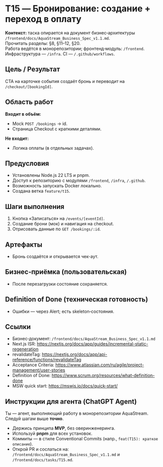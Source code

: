 # T15 — Бронирование: создание + переход в оплату

**Контекст:** таска опирается на документ бизнес‑архитектуры `/frontend/docs/AquaStream_Business_Spec_v1.1.md`.  
Прочитать разделы: §8, §11–12, §20.  
Работа ведётся в монорепозитории; фронтенд‑модуль: `/frontend`. Инфраструктура — `/infra`. CI — `/.github/workflows`.

## Цель / Результат
CTA на карточке события создаёт бронь и переводит на `/checkout/[bookingId]`.

## Область работ
**Входит в объём:**
- Mock `POST /bookings` → id.
- Страница Checkout с краткими деталями.

**Не входит:**
- Логика оплаты (в отдельных задачах).

## Предусловия
- Установлены Node.js 22 LTS и pnpm.
- Доступ к репозиторию с модулями `/frontend`, `/infra`, `/.github`.
- Возможность запускать Docker локально.
- Создана ветка `feature/t15`.

## Шаги выполнения
1. Кнопка «Записаться» на `/events/[eventId]`.
2. Создание брони (мок) и навигация на checkout.
3. Отрисовать данные по `GET /bookings/:id`.

## Артефакты
- Бронь создаётся и открывается чек-аут.

## Бизнес‑приёмка (пользовательская)
- После перезагрузки состояние сохраняется.

## Definition of Done (техническая готовность)
- Ошибки — через Alert; есть skeleton‑состояния.

## Ссылки
- Бизнес‑документ: `/frontend/docs/AquaStream_Business_Spec_v1.1.md`
- Next.js ISR: https://nextjs.org/docs/app/guides/incremental-static-regeneration
- revalidateTag: https://nextjs.org/docs/app/api-reference/functions/revalidateTag
- Acceptance Criteria: https://www.atlassian.com/ru/agile/project-management/user-stories
- Definition of Done: https://www.scrum.org/resources/what-definition-done
- MSW quick start: https://mswjs.io/docs/quick-start/

## Инструкции для агента (ChatGPT Agent)
Ты — агент, выполняющий работу в монорепозитории AquaStream. Следуй шагам выше **точно**.  
- Держись принципа **MVP**, без оверинженеринга.  
- Используй **pnpm** для всех установок.  
- Коммиты — в стиле Conventional Commits (напр., `feat(T15): краткое описание`).  
- Открой PR и сослаться на: `/frontend/docs/AquaStream_Business_Spec_v1.1.md` и `/frontend/docs/tasks/T15.md`.
